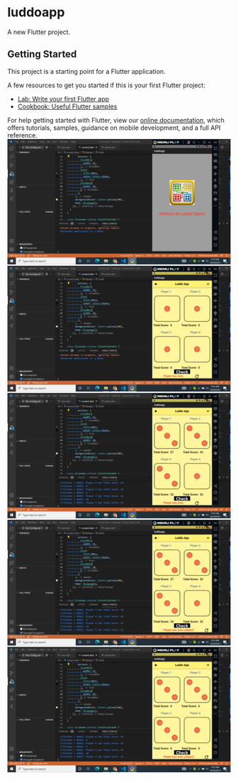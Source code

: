 # luddoapp

A new Flutter project.

## Getting Started

This project is a starting point for a Flutter application.

A few resources to get you started if this is your first Flutter project:

- [Lab: Write your first Flutter app](https://flutter.dev/docs/get-started/codelab)
- [Cookbook: Useful Flutter samples](https://flutter.dev/docs/cookbook)

For help getting started with Flutter, view our
[online documentation](https://flutter.dev/docs), which offers tutorials,
samples, guidance on mobile development, and a full API reference.
<img src="images/Screenshot/s1.png">
<img src="images/Screenshot/s2.png">
<img src="images/Screenshot/s3.png">
<img src="images/Screenshot/s4.png">
<img src="images/Screenshot/s5.png">

